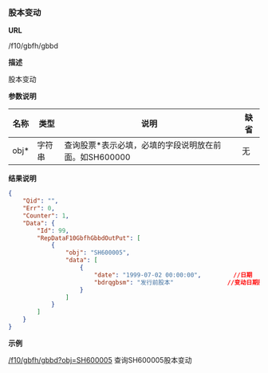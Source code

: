 
### 股本变动

**URL**

/f10/gbfh/gbbd

**描述**

股本变动

**参数说明**

|名称|类型|说明|缺省|
| -------- | -------- | -------- | -------- |
|obj\*|字符串|查询股票\*表示必填，必填的字段说明放在前面。如SH600000|无|


**结果说明**

```json
{
    "Qid": "",
    "Err": 0,
    "Counter": 1,
    "Data": {
        "Id": 99,
        "RepDataF10GbfhGbbdOutPut": [
            {
                "obj": "SH600005",
                "data": [
                    {
                        "date": "1999-07-02 00:00:00",         //日期
                        "bdrqgbsm": "发行前股本"               //变动日期股本说明
                    }
                ]
            }
        ]
    }
}
```

**示例**

[/f10/gbfh/gbbd?obj=SH600005]($APIHOST$/f10/gbfh/gbbd?obj=SH600005)
查询SH600005股本变动
